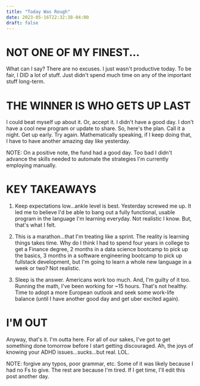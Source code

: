 ```yaml
---
title: "Today Was Rough"
date: 2023-05-16T22:32:38-04:00
draft: false
---
```



# NOT ONE OF MY FINEST...

What can I say? There are no excuses. I just wasn't productive today. To be fair, I DID a lot of stuff. Just didn't spend much time on any of the important stuff long-term.

# THE WINNER IS WHO GETS UP LAST

I could beat myself up about it. Or, accept it. I didn't have a good day. I don't have a cool new program or update to share. So, here's the plan. Call it a night. Get up early. Try again. Mathematically speaking, if I keep doing that, I have to have another amazing day like yesterday.

NOTE: On a positive note, the fund had a good day. Too bad I didn't advance the skills needed to automate the strategies I'm currently employing manually.

# KEY TAKEAWAYS

1. Keep expectations low...ankle level is best. Yesterday screwed me up. It led me to believe I'd be able to bang out a fully functional, usable program in the language I'm learning everyday. Not realistic I know. But, that's what I felt.

2. This is a marathon...that I'm treating like a sprint. The reality is learning things takes time. Why do I think I had to spend four years in college to get a Finance degree, 2 months in a data science bootcamp to pick up the basics, 3 months in a software engineering bootcamp to pick up fullstack development, but I'm going to learn a whole new language in a week or two? Not realistic.

3. Sleep is the answer. Americans work too much. And, I'm guilty of it too. Running the math, I've been working for ~15 hours. That's not healthy. Time to adopt a more European outlook and seek some work-life balance (until I have another good day and get uber excited again).

# I'M OUT
Anyway, that's it. I'm outta here. For all of our sakes, I've got to get something done tomorrow before I start getting discouraged. Ah, the joys of knowing your ADHD issues...sucks...but real. LOL.

NOTE: forgive any typos, poor grammar, etc. Some of it was likely because I had no Fs to give. The rest are because I'm tired. If I get time, I'll edit this post another day.


